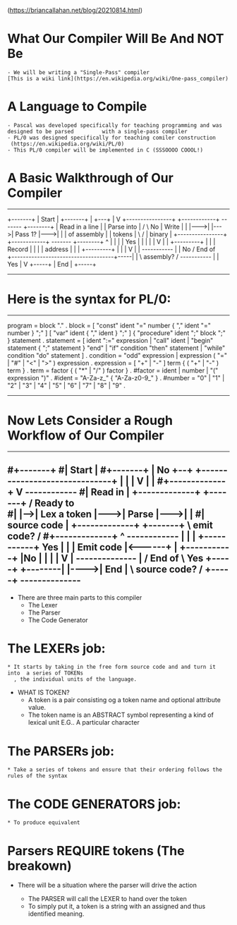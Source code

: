 (https://briancallahan.net/blog/20210814.html)

# What Our Compiler Will Be And NOT Be
	- We will be writing a "Single-Pass" compiler 
	[This is a wiki link](https://en.wikipedia.org/wiki/One-pass_compiler)

# A Language to Compile
	- Pascal was developed specifically for teaching programming and was designed to be parsed 	       with a single-pass compiler
	- PL/0 was designed specifically for teaching comiler construction
	 (https://en.wikipedia.org/wiki/PL/0)
	- This PL/0 compiler will be implemented in C (SSSOOOO COOOL!)


# A Basic Walkthrough of Our Compiler

---------------------------------------------------------------------

+-------+
| Start |
+-------+
    |
    +---+
        |
        V
+----------------+    +------------+      -------      +--------+
| Read in a line |    | Parse into |     /       \  No | Write  |
|                |--->|            |--->| Pass 1? |--->|        |
| of assembly    |    | tokens     |     \       /     | binary |
+----------------+    +------------+      -------      +--------+
        ^                                    |             |
        |                                    | Yes         |
        |                                    |             |
        |                                    V             |
        |                               +---------+        |
        |                               | Record  |        |
        |                               | address |        |
        |                               +---------+        |
        |                                    |             V
        |                                    |       -----------
        |                                    |  No  / End of    \
        +------------------------------------+-----|             |
                                                    \ assembly? /
                                                     -----------
                                                           |
                                                           | Yes
                                                           |
                                                           V
                                                        +-----+
                                                        | End |
                                                        +-----+

--------------------------------------------------------------------


# Here is the syntax for PL/0:
--------------------------------------------------------------------
program		= block "." .
block		= [ "const" ident "=" number { "," ident "=" number } ";" ]
		  [ "var" ident { "," ident } ";" ]
		  { "procedure" ident ";" block ";" } statement .
statement	= [ ident ":=" expression
		  | "call" ident
		  | "begin" statement { ";" statement } "end"
		  | "if" condition "then" statement
		  | "while" condition "do" statement ] .
condition	= "odd" expression
		| expression ( "=" | "#" | "<" | ">" ) expression .
expression	= [ "+" | "-" ] term { ( "+" | "-" ) term } .
term		= factor { ( "*" | "/" ) factor } .
#factor		= ident
		| number
		| "(" expression ")" .
#ident		= "A-Za-z_" { "A-Za-z0-9_" } .
#number		= "0" | "1" | "2" | "3" | "4" | "5" | "6" | "7" | "8" | "9" .

--------------------------------------------------------------------

# Now Lets Consider a Rough Workflow of Our Compiler

--------------------------------------------------------------------

#+-------+
#| Start |
#+-------+
    |                                      No
    +--+                   +------------------------------+
       |                   |                              |
       V                   |                              |
#+-------------+            V                        ------------
#| Read in     |   +-------------+    +-------+     / Ready to   \
#|             |-->| Lex a token |--->| Parse |--->|              |
#| source code |   +-------------+    +-------+     \ emit code? /
#+-------------+            ^                        ------------
                           |                              |
                           |          +-----------+  Yes  |
                           |          | Emit code |<------+
                           |          +-----------+
                           |No              |
                           |                |
                           |                V
                           |          --------------
                           |         / End of       \  Yes +-----+
                           +--------|                |---->| End |
                                     \ source code? /      +-----+
                                      --------------
--------------------------------------------------------------------

- There are three main parts to this compiler
	* The Lexer
	* The Parser
	* The Code Generator

# The LEXERs job:
	* It starts by taking in the free form source code and and turn it into  a series of TOKENs
	  , the individual units of the language.

 - WHAT IS TOKEN?
	* A token is a pair consisting og a token name and optional attribute value.	 	    
	* The token name is an ABSTRACT symbol representing a kind of lexical unit
		E.G.. A particular character

# The PARSERs job:
	* Take a series of tokens and ensure that their ordering follows the rules of the syntax
# The CODE GENERATORS job:
	* To produce equivalent

# Parsers REQUIRE tokens (The breakown)
 - There will be a situation where the parser will drive the action

	* The PARSER will call the LEXER to hand over the token
	* To simply put it, a token is a string with an assigned and thus identified meaning.
	



	
